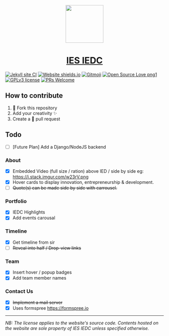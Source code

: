 <p id="downloads" align="center">
	<img src="ies-iedc-logo.svg" height="120px"/>
	<h1 align="center"><a href="https://iesdevs.github.io/iedc">IES IEDC</a></h1>
</p>

[![Jekyll site CI](https://github.com/iesdevs/iedc/actions/workflows/jekyll.yml/badge.svg)](https://github.com/iesdevs/iedc/actions/workflows/jekyll.yml) [![Website shields.io](https://img.shields.io/website-up-down-green-red/https/iesdevs.github.io/iedc.svg)](https://iesdevs.github.io/iedc/) [![Gitmoji](https://img.shields.io/badge/gitmoji-%20😎-FFDD67.svg)](https://gitmoji.dev/) [![Open Source Love png1](https://badges.frapsoft.com/os/v1/open-source.png?v=103)](https://opensource.org/) [![GPLv3 license](https://img.shields.io/badge/License-GPLv3-blue.svg)](LICENSE) [![PRs Welcome](https://img.shields.io/badge/PRs-welcome-brightgreen.svg)](https://github.com/iesdevs/iedc/pulls)

## How to contribute

1. 🍴 Fork this repository
2. Add your creativity ✨
3. Create a 🚪 pull request

## Todo

- [ ] [Future Plan] Add a Django/NodeJS backend

### About

- [X] Embedded Video (full size / ration) above IED / side by side eg: <https://i.stack.imgur.com/w23rV.png>
- [X] Hover cards to display innovation, entrepreneurship & development.
- [ ] ~~Quote(s) can be made side by side with carrousel.~~

### Portfolio

- [X] IEDC Highlights
- [X] Add events carousal

### Timeline

- [X] Get timeline from sir
- [ ] ~~Reveal into half / Drop-view links~~

### Team

- [X] Insert hover / popup badges
- [X] Add team member names

### Contact Us

- [X] ~~Implement a mail server~~
- [X] Uses formspree <https://formspree.io>

---

*NB: The license applies to the website's source code. Contents hosted on the website are sole property of IES IEDC unless specified otherwise.*
